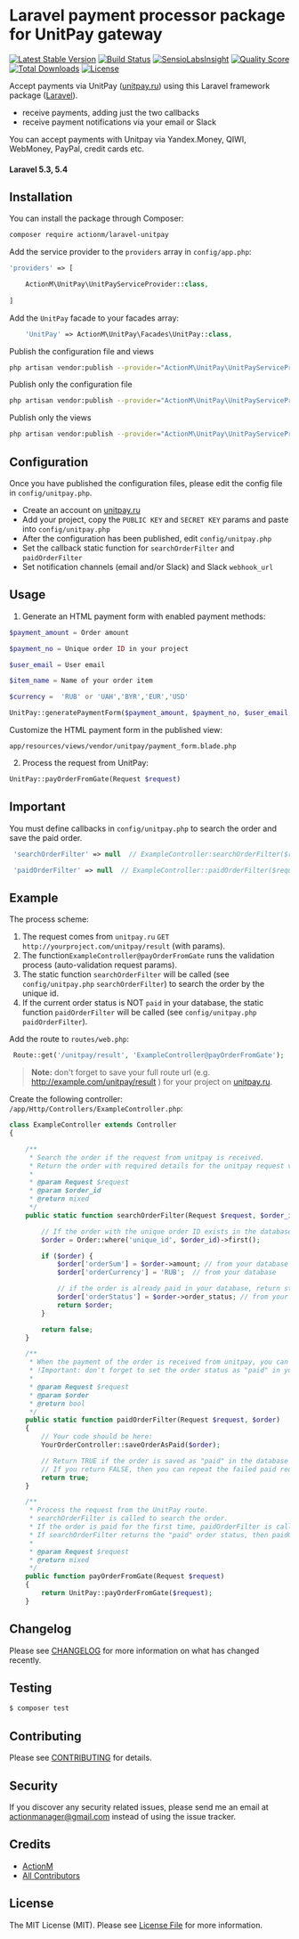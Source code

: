 # Laravel payment processor package for UnitPay gateway

[![Latest Stable Version](https://poser.pugx.org/actionm/laravel-unitpay/v/stable)](https://packagist.org/packages/actionm/laravel-unitpay)
[![Build Status](https://img.shields.io/travis/actionm/laravel-unitpay/master.svg?style=flat-square)](https://travis-ci.org/actionm/laravel-unitpay)
[![SensioLabsInsight](https://insight.sensiolabs.com/projects/91033cd8-7b31-4001-8a18-331336c7dcd3/mini.png)](https://insight.sensiolabs.com/projects/91033cd8-7b31-4001-8a18-331336c7dcd3)
[![Quality Score](https://img.shields.io/scrutinizer/g/actionm/laravel-unitpay.svg?style=flat-square)](https://scrutinizer-ci.com/g/actionm/laravel-unitpay)
[![Total Downloads](https://img.shields.io/packagist/dt/actionm/laravel-unitpay.svg?style=flat-square)](https://packagist.org/packages/actionm/laravel-unitpay)
[![License](https://poser.pugx.org/actionm/laravel-unitpay/license)](https://packagist.org/packages/actionm/laravel-unitpay)

Accept payments via UnitPay ([unitpay.ru](http://unitpay.ru)) using this Laravel framework package ([Laravel](https://laravel.com)).

- receive payments, adding just the two callbacks
- receive payment notifications via your email or Slack

You can accept payments with Unitpay via Yandex.Money, QIWI, WebMoney, PayPal, credit cards etc.

#### Laravel 5.3, 5.4

## Installation

You can install the package through Composer:

``` bash
composer require actionm/laravel-unitpay
```


Add the service provider to the `providers` array in `config/app.php`:

```php
'providers' => [

    ActionM\UnitPay\UnitPayServiceProvider::class,
    
]
```

Add the `UnitPay` facade to your facades array:

```php
    'UnitPay' => ActionM\UnitPay\Facades\UnitPay::class,
```

Publish the configuration file and views
``` bash
php artisan vendor:publish --provider="ActionM\UnitPay\UnitPayServiceProvider" 
```

Publish only the configuration file
``` bash
php artisan vendor:publish --provider="ActionM\UnitPay\UnitPayServiceProvider" --tag=config 
```

Publish only the views
``` bash
php artisan vendor:publish --provider="ActionM\UnitPay\UnitPayServiceProvider" --tag=views 
```

## Configuration

Once you have published the configuration files, please edit the config file in `config/unitpay.php`.

- Create an account on [unitpay.ru](http://unitpay.ru)
- Add your project, copy the `PUBLIC KEY` and `SECRET KEY` params and paste into `config/unitpay.php`
- After the configuration has been published, edit `config/unitpay.php`
- Set the callback static function for `searchOrderFilter` and `paidOrderFilter`
- Set notification channels (email and/or Slack) and Slack `webhook_url` 
 
## Usage

1) Generate an HTML payment form with enabled payment methods:

``` php
$payment_amount = Order amount 

$payment_no = Unique order ID in your project 

$user_email = User email

$item_name = Name of your order item

$currency =  'RUB' or 'UAH','BYR','EUR','USD'
```

``` php
UnitPay::generatePaymentForm($payment_amount, $payment_no, $user_email, $item_name, $currency);
```

Customize the HTML payment form in the published view:
 
`app/resources/views/vendor/unitpay/payment_form.blade.php`

2) Process the request from UnitPay:
``` php
UnitPay::payOrderFromGate(Request $request)
```
## Important

You must define callbacks in `config/unitpay.php` to search the order and save the paid order.


``` php
 'searchOrderFilter' => null  // ExampleController:searchOrderFilter($request)
```

``` php
 'paidOrderFilter' => null  // ExampleController::paidOrderFilter($request,$order)
```

## Example

The process scheme:

1. The request comes from `unitpay.ru` `GET` `http://yourproject.com/unitpay/result` (with params).
2. The function`ExampleController@payOrderFromGate` runs the validation process (auto-validation request params).
3. The static function `searchOrderFilter` will be called (see `config/unitpay.php` `searchOrderFilter`) to search the order by the unique id.
4. If the current order status is NOT `paid` in your database, the static function `paidOrderFilter` will be called (see `config/unitpay.php` `paidOrderFilter`).

Add the route to `routes/web.php`:
``` php
 Route::get('/unitpay/result', 'ExampleController@payOrderFromGate');
```

> **Note:**
don't forget to save your full route url (e.g. http://example.com/unitpay/result ) for your project on [unitpay.ru](unitpay.ru).

Create the following controller: `/app/Http/Controllers/ExampleController.php`:

``` php
class ExampleController extends Controller
{

    /**
     * Search the order if the request from unitpay is received.
     * Return the order with required details for the unitpay request verification.
     *
     * @param Request $request
     * @param $order_id
     * @return mixed
     */
    public static function searchOrderFilter(Request $request, $order_id) {

        // If the order with the unique order ID exists in the database
        $order = Order::where('unique_id', $order_id)->first();

        if ($order) {
            $order['orderSum'] = $order->amount; // from your database
            $order['orderCurrency'] = 'RUB';  // from your database

            // if the order is already paid in your database, return strict "paid"; if not, return something else
            $order['orderStatus'] = $order->order_status; // from your database
            return $order;
        }

        return false;
    }

    /**
     * When the payment of the order is received from unitpay, you can process the paid order.
     * !Important: don't forget to set the order status as "paid" in your database.
     *
     * @param Request $request
     * @param $order
     * @return bool
     */
    public static function paidOrderFilter(Request $request, $order)
    {
        // Your code should be here:
        YourOrderController::saveOrderAsPaid($order);

        // Return TRUE if the order is saved as "paid" in the database or FALSE if some error occurs.
        // If you return FALSE, then you can repeat the failed paid requests on the unitpay website manually.
        return true;
    }

    /**
     * Process the request from the UnitPay route.
     * searchOrderFilter is called to search the order.
     * If the order is paid for the first time, paidOrderFilter is called to set the order status.
     * If searchOrderFilter returns the "paid" order status, then paidOrderFilter will not be called.
     *
     * @param Request $request
     * @return mixed
     */
    public function payOrderFromGate(Request $request)
    {
        return UnitPay::payOrderFromGate($request);
    }
```


## Changelog

Please see [CHANGELOG](CHANGELOG.md) for more information on what has changed recently.

## Testing

``` bash
$ composer test
```

## Contributing

Please see [CONTRIBUTING](CONTRIBUTING.md) for details.

## Security

If you discover any security related issues, please send me an email at actionmanager@gmail.com instead of using the issue tracker.

## Credits

- [ActionM](https://github.com/actionm)
- [All Contributors](../../contributors)

## License

The MIT License (MIT). Please see [License File](LICENSE.md) for more information.
